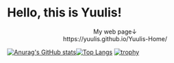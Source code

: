 # Hello, this is Yuulis!
<p align="center">
  My web page↓
  <br>
  https://yuulis.github.io/Yuulis-Home/
<p>
  
[![Anurag's GitHub stats](https://github-readme-stats.vercel.app/api?username=Yuulis&count_private=true&show_icons=true&theme=algolia)](https://github.com/anuraghazra/github-readme-stats)[![Top Langs](https://github-readme-stats.vercel.app/api/top-langs/?username=Yuulis&layout=compact&count_private=true&show_icons=true&theme=algolia)](https://github.com/anuraghazra/github-readme-stats)
[![trophy](https://github-profile-trophy.vercel.app/?username=Yuulis&theme=onedark)](https://github.com/ryo-ma/github-profile-trophy)
